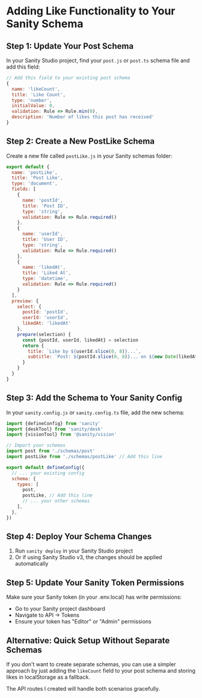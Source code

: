 # Adding Like Functionality to Your Sanity Schema

## Step 1: Update Your Post Schema

In your Sanity Studio project, find your `post.js` or `post.ts` schema file and add this field:

```javascript
// Add this field to your existing post schema
{
  name: 'likeCount',
  title: 'Like Count',
  type: 'number',
  initialValue: 0,
  validation: Rule => Rule.min(0),
  description: 'Number of likes this post has received'
}
```

## Step 2: Create a New PostLike Schema

Create a new file called `postLike.js` in your Sanity schemas folder:

```javascript
export default {
  name: 'postLike',
  title: 'Post Like',
  type: 'document',
  fields: [
    {
      name: 'postId',
      title: 'Post ID',
      type: 'string',
      validation: Rule => Rule.required()
    },
    {
      name: 'userId',
      title: 'User ID',
      type: 'string',
      validation: Rule => Rule.required()
    },
    {
      name: 'likedAt',
      title: 'Liked At',
      type: 'datetime',
      validation: Rule => Rule.required()
    }
  ],
  preview: {
    select: {
      postId: 'postId',
      userId: 'userId',
      likedAt: 'likedAt'
    },
    prepare(selection) {
      const {postId, userId, likedAt} = selection
      return {
        title: `Like by ${userId.slice(0, 8)}...`,
        subtitle: `Post: ${postId.slice(0, 8)}... on ${new Date(likedAt).toLocaleDateString()}`
      }
    }
  }
}
```

## Step 3: Add the Schema to Your Sanity Config

In your `sanity.config.js` or `sanity.config.ts` file, add the new schema:

```javascript
import {defineConfig} from 'sanity'
import {deskTool} from 'sanity/desk'
import {visionTool} from '@sanity/vision'

// Import your schemas
import post from './schemas/post'
import postLike from './schemas/postLike' // Add this line

export default defineConfig({
  // ... your existing config
  schema: {
    types: [
      post,
      postLike, // Add this line
      // ... your other schemas
    ],
  },
})
```

## Step 4: Deploy Your Schema Changes

1. Run `sanity deploy` in your Sanity Studio project
2. Or if using Sanity Studio v3, the changes should be applied automatically

## Step 5: Update Your Sanity Token Permissions

Make sure your Sanity token (in your .env.local) has write permissions:
- Go to your Sanity project dashboard
- Navigate to API → Tokens
- Ensure your token has "Editor" or "Admin" permissions

## Alternative: Quick Setup Without Separate Schemas

If you don't want to create separate schemas, you can use a simpler approach by just adding the `likeCount` field to your post schema and storing likes in localStorage as a fallback.

The API routes I created will handle both scenarios gracefully.